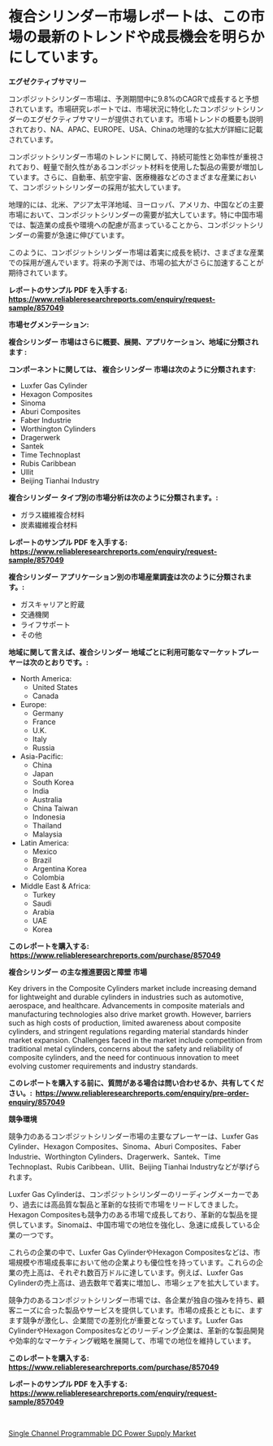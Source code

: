 <p><h1>複合シリンダー市場レポートは、この市場の最新のトレンドや成長機会を明らかにしています。</h1></p><p><strong>エグゼクティブサマリー</strong></p>
<p><p>コンポジットシリンダー市場は、予測期間中に9.8%のCAGRで成長すると予想されています。市場研究レポートでは、市場状況に特化したコンポジットシリンダーのエグゼクティブサマリーが提供されています。市場トレンドの概要も説明されており、NA、APAC、EUROPE、USA、Chinaの地理的な拡大が詳細に記載されています。</p><p>コンポジットシリンダー市場のトレンドに関して、持続可能性と効率性が重視されており、軽量で耐久性があるコンポジット材料を使用した製品の需要が増加しています。さらに、自動車、航空宇宙、医療機器などのさまざまな産業において、コンポジットシリンダーの採用が拡大しています。</p><p>地理的には、北米、アジア太平洋地域、ヨーロッパ、アメリカ、中国などの主要市場において、コンポジットシリンダーの需要が拡大しています。特に中国市場では、製造業の成長や環境への配慮が高まっていることから、コンポジットシリンダーの需要が急速に伸びています。</p><p>このように、コンポジットシリンダー市場は着実に成長を続け、さまざまな産業での採用が進んでいます。将来の予測では、市場の拡大がさらに加速することが期待されています。</p></p>
<p><strong>レポートのサンプル PDF を入手する: <a href="https://www.reliableresearchreports.com/enquiry/request-sample/857049">https://www.reliableresearchreports.com/enquiry/request-sample/857049</a></strong></p>
<p><strong>市場セグメンテーション:</strong></p>
<p><strong> 複合シリンダー 市場はさらに概要、展開、アプリケーション、地域に分類されます :</strong></p>
<p><strong>コンポーネントに関しては、 複合シリンダー 市場は次のように分類されます: &nbsp;</strong></p>
<p><ul><li>Luxfer Gas Cylinder</li><li>Hexagon Composites</li><li>Sinoma</li><li>Aburi Composites</li><li>Faber Industrie</li><li>Worthington Cylinders</li><li>Dragerwerk</li><li>Santek</li><li>Time Technoplast</li><li>Rubis Caribbean</li><li>Ullit</li><li>Beijing Tianhai Industry</li></ul></p>
<p><strong> 複合シリンダー タイプ別の市場分析は次のように分類されます。:</strong></p>
<p><ul><li>ガラス繊維複合材料</li><li>炭素繊維複合材料</li></ul></p>
<p><strong>レポートのサンプル PDF を入手する: &nbsp;<a href="https://www.reliableresearchreports.com/enquiry/request-sample/857049">https://www.reliableresearchreports.com/enquiry/request-sample/857049</a></strong></p>
<p><strong> 複合シリンダー アプリケーション別の市場産業調査は次のように分類されます。:</strong></p>
<p><ul><li>ガスキャリアと貯蔵</li><li>交通機関</li><li>ライフサポート</li><li>その他</li></ul></p>
<p><strong>地域に関して言えば、複合シリンダー 地域ごとに利用可能なマーケットプレーヤーは次のとおりです。:</strong></p>
<p><ul>
    <li>
        North America:
        <ul>
            <li>United States</li>
            <li>Canada</li>
        </ul>
    </li>
    <li>
        Europe:
        <ul>
            <li>Germany</li>
            <li>France</li>
            <li>U.K.</li>
            <li>Italy</li>
            <li>Russia</li>
        </ul>
    </li>
    <li>
        Asia-Pacific:
        <ul>
            <li>China</li>
            <li>Japan</li>
            <li>South Korea</li>
            <li>India</li>
            <li>Australia</li>
            <li>China Taiwan</li>
            <li>Indonesia</li>
            <li>Thailand</li>
            <li>Malaysia</li>
        </ul>
    </li>
    <li>
        Latin America:
        <ul>
            <li>Mexico</li>
            <li>Brazil</li>
            <li>Argentina Korea</li>
            <li>Colombia</li>
        </ul>
    </li>
    <li>
        Middle East & Africa:
        <ul>
            <li>Turkey</li>
            <li>Saudi</li>
            <li>Arabia</li>
            <li>UAE</li>
            <li>Korea</li>
        </ul>
    </li>
    </ul></p>
<p><strong>このレポートを購入する: &nbsp;<a href="https://www.reliableresearchreports.com/purchase/857049">https://www.reliableresearchreports.com/purchase/857049</a></strong></p>
<p><strong>複合シリンダー の主な推進要因と障壁 市場</strong></p>
<p><p>Key drivers in the Composite Cylinders market include increasing demand for lightweight and durable cylinders in industries such as automotive, aerospace, and healthcare. Advancements in composite materials and manufacturing technologies also drive market growth. However, barriers such as high costs of production, limited awareness about composite cylinders, and stringent regulations regarding material standards hinder market expansion. Challenges faced in the market include competition from traditional metal cylinders, concerns about the safety and reliability of composite cylinders, and the need for continuous innovation to meet evolving customer requirements and industry standards.</p></p>
<p><strong>このレポートを購入する前に、質問がある場合は問い合わせるか、共有してください。:&nbsp; <a href="https://www.reliableresearchreports.com/enquiry/pre-order-enquiry/857049">https://www.reliableresearchreports.com/enquiry/pre-order-enquiry/857049</a></strong></p>
<p><strong>競争環境</strong></p>
<p><p>競争力のあるコンポジットシリンダー市場の主要なプレーヤーは、Luxfer Gas Cylinder、Hexagon Composites、Sinoma、Aburi Composites、Faber Industrie、Worthington Cylinders、Dragerwerk、Santek、Time Technoplast、Rubis Caribbean、Ullit、Beijing Tianhai Industryなどが挙げられます。</p><p>Luxfer Gas Cylinderは、コンポジットシリンダーのリーディングメーカーであり、過去には高品質な製品と革新的な技術で市場をリードしてきました。Hexagon Compositesも競争力のある市場で成長しており、革新的な製品を提供しています。Sinomaは、中国市場での地位を強化し、急速に成長している企業の一つです。</p><p>これらの企業の中で、Luxfer Gas CylinderやHexagon Compositesなどは、市場規模や市場成長率において他の企業よりも優位性を持っています。これらの企業の売上高は、それぞれ数百万ドルに達しています。例えば、Luxfer Gas Cylinderの売上高は、過去数年で着実に増加し、市場シェアを拡大しています。</p><p>競争力のあるコンポジットシリンダー市場では、各企業が独自の強みを持ち、顧客ニーズに合った製品やサービスを提供しています。市場の成長とともに、ますます競争が激化し、企業間での差別化が重要となっています。Luxfer Gas CylinderやHexagon Compositesなどのリーディング企業は、革新的な製品開発や効率的なマーケティング戦略を展開して、市場での地位を維持しています。</p></p>
<p><strong>このレポートを購入する: &nbsp; <a href="https://www.reliableresearchreports.com/purchase/857049">https://www.reliableresearchreports.com/purchase/857049</a></strong></p>
<p><strong>レポートのサンプル PDF を入手する: &nbsp;<a href="https://www.reliableresearchreports.com/enquiry/request-sample/857049">https://www.reliableresearchreports.com/enquiry/request-sample/857049</a></strong><strong></strong></p>
<p>&nbsp;</p>
<p><p><a href="https://github.com/AKSHATREPORTPRIME/Market-Research-Report-List-4/blob/main/single-channel-programmable-dc-power-supply-market.md">Single Channel Programmable DC Power Supply Market</a></p></p>